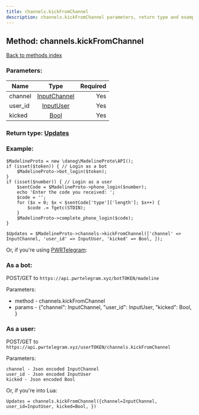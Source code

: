 ```yaml
---
title: channels.kickFromChannel
description: channels.kickFromChannel parameters, return type and example
---
```

## Method: channels.kickFromChannel  
[Back to methods index](index.md)


### Parameters:

| Name     |    Type       | Required |
|----------|:-------------:|---------:|
|channel|[InputChannel](../types/InputChannel.md) | Yes|
|user\_id|[InputUser](../types/InputUser.md) | Yes|
|kicked|[Bool](../types/Bool.md) | Yes|


### Return type: [Updates](../types/Updates.md)

### Example:


```
$MadelineProto = new \danog\MadelineProto\API();
if (isset($token)) { // Login as a bot
    $MadelineProto->bot_login($token);
}
if (isset($number)) { // Login as a user
    $sentCode = $MadelineProto->phone_login($number);
    echo 'Enter the code you received: ';
    $code = '';
    for ($x = 0; $x < $sentCode['type']['length']; $x++) {
        $code .= fgetc(STDIN);
    }
    $MadelineProto->complete_phone_login($code);
}

$Updates = $MadelineProto->channels->kickFromChannel(['channel' => InputChannel, 'user_id' => InputUser, 'kicked' => Bool, ]);
```

Or, if you're using [PWRTelegram](https://pwrtelegram.xyz):

### As a bot:

POST/GET to `https://api.pwrtelegram.xyz/botTOKEN/madeline`

Parameters:

* method - channels.kickFromChannel
* params - {"channel": InputChannel, "user_id": InputUser, "kicked": Bool, }



### As a user:

POST/GET to `https://api.pwrtelegram.xyz/userTOKEN/channels.kickFromChannel`

Parameters:

```
channel - Json encoded InputChannel
user_id - Json encoded InputUser
kicked - Json encoded Bool

```

Or, if you're into Lua:

```
Updates = channels.kickFromChannel({channel=InputChannel, user_id=InputUser, kicked=Bool, })
```

